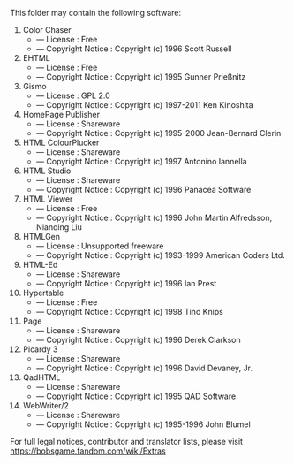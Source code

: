 ﻿This folder may contain the following software:

1. Color Chaser
   - — License : Free
   - — Copyright Notice : Copyright (c) 1996 Scott Russell
2. EHTML
   - — License : Free
   - — Copyright Notice : Copyright (c) 1995 Gunner Prießnitz
3. Gismo
   - — License : GPL 2.0
   - — Copyright Notice : Copyright (c) 1997-2011 Ken Kinoshita
4. HomePage Publisher
   - — License : Shareware
   - — Copyright Notice : Copyright (c) 1995-2000 Jean-Bernard Clerin
5. HTML ColourPlucker
   - — License : Shareware
   - — Copyright Notice : Copyright (c) 1997 Antonino Iannella
6. HTML Studio
   - — License : Shareware
   - — Copyright Notice : Copyright (c) 1996 Panacea Software
7. HTML Viewer
   - — License : Free
   - — Copyright Notice : Copyright (c) 1996 John Martin Alfredsson, Nianqing Liu
8. HTMLGen
   - — License : Unsupported freeware
   - — Copyright Notice : Copyright (c) 1993-1999 American Coders Ltd.
9. HTML-Ed
   - — License : Shareware
   - — Copyright Notice : Copyright (c) 1996 Ian Prest
10. Hypertable
    - — License : Free
    - — Copyright Notice : Copyright (c) 1998 Tino Knips
11. Page
    - — License : Shareware
    - — Copyright Notice : Copyright (c) 1996 Derek Clarkson
12. Picardy 3
    - — License : Shareware
    - — Copyright Notice : Copyright (c) 1996 David Devaney, Jr.
13. QadHTML
    - — License : Shareware
    - — Copyright Notice : Copyright (c) 1995 QAD Software
14. WebWriter/2
    - — License : Shareware
    - — Copyright Notice : Copyright (c) 1995-1996 John Blumel


For full legal notices, contributor and translator lists, please visit https://bobsgame.fandom.com/wiki/Extras